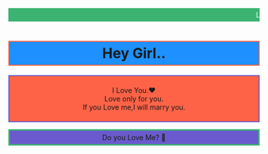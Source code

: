 <!DOCTYPE html>
<html>
    <head>
        <title>Love You.</title>
        <style>
            marquee{background:mediumseagreen; color:white;padding:5px}
        </style>
    </head>
         <body>
        <marquee
        direction="left">Love is Life.Life is Love.Love Forever.Love for everyone.Love only for you.I Love You.❤️</marquee>
    </body>
    <body style="text-align:center">
        <h1 style="background-color:dodgerBlue;border:2px solid tomato; padding:6px"
        > Hey Girl.. </h1>
        <p style="background-color:tomato; border:2px solid slateblue; padding:20px">I Love You.❤️<br> Love only for you.<br>If you Love me,I will marry you.</p>
        <p style="background-color:slateBlue; border:3px solid mediumseagreen; padding:5px">Do you Love Me? 💃</p>
    </body>
</html>
